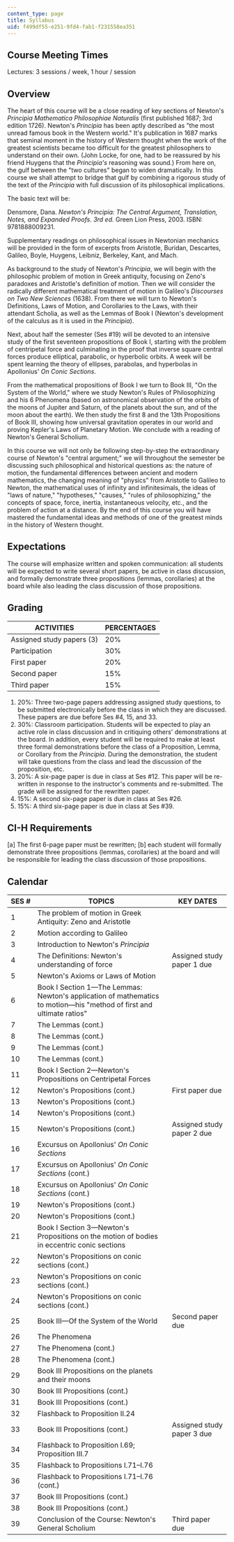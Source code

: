 ```yaml
---
content_type: page
title: Syllabus
uid: f499df55-e251-9fd4-fab1-f231558ea351
---
```


Course Meeting Times
--------------------

Lectures: 3 sessions / week, 1 hour / session

Overview
--------

The heart of this course will be a close reading of key sections of Newton's _Principia Mathematica Philosophiae Naturalis_ (first published 1687; 3rd edition 1726). Newton's _Principia_ has been aptly described as "the most unread famous book in the Western world." It's publication in 1687 marks that seminal moment in the history of Western thought when the work of the greatest scientists became too difficult for the greatest philosophers to understand on their own. (John Locke, for one, had to be reassured by his friend Huygens that the _Principia's_ reasoning was sound.) From here on, the gulf between the "two cultures" began to widen dramatically. In this course we shall attempt to bridge that gulf by combining a rigorous study of the text of the _Principia_ with full discussion of its philosophical implications.

The basic text will be:

Densmore, Dana. _Newton's Principia: The Central Argument, Translation, Notes, and Expanded Proofs. 3rd ed._ Green Lion Press, 2003. ISBN: 9781888009231.

Supplementary readings on philosophical issues in Newtonian mechanics will be provided in the form of excerpts from Aristotle, Buridan, Descartes, Galileo, Boyle, Huygens, Leibniz, Berkeley, Kant, and Mach.

As background to the study of Newton's _Principia_, we will begin with the philosophic problem of motion in Greek antiquity, focusing on Zeno's paradoxes and Aristotle's definition of motion. Then we will consider the radically different mathematical treatment of motion in Galileo's _Discourses on Two New Sciences_ (1638). From there we will turn to Newton's Definitions, Laws of Motion, and Corollaries to the Laws, with their attendant Scholia, as well as the Lemmas of Book I (Newton's development of the calculus as it is used in the _Principia_).

Next, about half the semester (Ses #19) will be devoted to an intensive study of the first seventeen propositions of Book I, starting with the problem of centripetal force and culminating in the proof that inverse square central forces produce elliptical, parabolic, or hyperbolic orbits. A week will be spent learning the theory of ellipses, parabolas, and hyperbolas in Apollonius' _On Conic Sections_.

From the mathematical propositions of Book I we turn to Book III, "On the System of the World," where we study Newton's Rules of Philosophizing and his 6 Phenomena (based on astronomical observation of the orbits of the moons of Jupiter and Saturn, of the planets about the sun, and of the moon about the earth). We then study the first 8 and the 13th Propositions of Book III, showing how universal gravitation operates in our world and proving Kepler's Laws of Planetary Motion. We conclude with a reading of Newton's General Scholium.

In this course we will not only be following step-by-step the extraordinary course of Newton's "central argument;" we will throughout the semester be discussing such philosophical and historical questions as: the nature of motion, the fundamental differences between ancient and modern mathematics, the changing meaning of "physics" from Aristotle to Galileo to Newton, the mathematical uses of infinity and infinitesimals, the ideas of "laws of nature," "hypotheses," "causes," "rules of philosophizing," the concepts of space, force, inertia, instantaneous velocity, etc., and the problem of action at a distance. By the end of this course you will have mastered the fundamental ideas and methods of one of the greatest minds in the history of Western thought.

Expectations
------------

The course will emphasize written and spoken communication: all students will be expected to write several short papers, be active in class discussion, and formally demonstrate three propositions (lemmas, corollaries) at the board while also leading the class discussion of those propositions.

Grading
-------

| ACTIVITIES | PERCENTAGES |
| --- | --- |
| Assigned study papers (3) | 20% |
| Participation | 30% |
| First paper | 20% |
| Second paper | 15% |
| Third paper | 15% 

1.  20%: Three two-page papers addressing assigned study questions, to be submitted electronically before the class in which they are discussed. These papers are due before Ses #4, 15, and 33.
2.  30%: Classroom participation. Students will be expected to play an active role in class discussion and in critiquing others' demonstrations at the board. In addition, every student will be required to make at least three formal demonstrations before the class of a Proposition, Lemma, or Corollary from the _Principia_. During the demonstration, the student will take questions from the class and lead the discussion of the proposition, etc.
3.  20%: A six-page paper is due in class at Ses #12. This paper will be re-written in response to the instructor's comments and re-submitted. The grade will be assigned for the rewritten paper.
4.  15%: A second six-page paper is due in class at Ses #26.
5.  15%: A third six-page paper is due in class at Ses #39.

CI-H Requirements
-----------------

\[a\] The first 6-page paper must be rewritten; \[b\] each student will formally demonstrate three propositions (lemmas, corollaries) at the board and will be responsible for leading the class discussion of those propositions.

Calendar
--------

| SES # | TOPICS | KEY DATES |
| --- | --- | --- |
| 1 | The problem of motion in Greek Antiquity: Zeno and Aristotle | &nbsp; |
| 2 | Motion according to Galileo | &nbsp; |
| 3 | Introduction to Newton's _Principia_ | &nbsp; |
| 4 | The Definitions: Newton's understanding of force | Assigned study paper 1 due |
| 5 | Newton's Axioms or Laws of Motion | &nbsp; |
| 6 | Book I Section 1—The Lemmas: Newton's application of mathematics to motion—his "method of first and ultimate ratios" | &nbsp; |
| 7 | The Lemmas (cont.) | &nbsp; |
| 8 | The Lemmas (cont.) | &nbsp; |
| 9 | The Lemmas (cont.) | &nbsp; |
| 10 | The Lemmas (cont.) | &nbsp; |
| 11 | Book I Section 2—Newton's Propositions on Centripetal Forces | &nbsp; |
| 12 | Newton's Propositions (cont.) | First paper due |
| 13 | Newton's Propositions (cont.) | &nbsp; |
| 14 | Newton's Propositions (cont.) | &nbsp; |
| 15 | Newton's Propositions (cont.) | Assigned study paper 2 due |
| 16 | Excursus on Apollonius' _On Conic Sections_ | &nbsp; |
| 17 | Excursus on Apollonius' _On Conic Sections_ (cont.) | &nbsp; |
| 18 | Excursus on Apollonius' _On Conic Sections_ (cont.) | &nbsp; |
| 19 | Newton's Propositions (cont.) | &nbsp; |
| 20 | Newton's Propositions (cont.) | &nbsp; |
| 21 | Book I Section 3—Newton's Propositions on the motion of bodies in eccentric conic sections | &nbsp; |
| 22 | Newton's Propositions on conic sections (cont.) | &nbsp; |
| 23 | Newton's Propositions on conic sections (cont.) | &nbsp; |
| 24 | Newton's Propositions on conic sections (cont.) | &nbsp; |
| 25 | Book III—Of the System of the World | Second paper due |
| 26 | The Phenomena | &nbsp; |
| 27 | The Phenomena (cont.) | &nbsp; |
| 28 | The Phenomena (cont.) | &nbsp; |
| 29 | Book III Propositions on the planets and their moons | &nbsp; |
| 30 | Book III Propositions (cont.) | &nbsp; |
| 31 | Book III Propositions (cont.) | &nbsp; |
| 32 | Flashback to Proposition II.24 | &nbsp; |
| 33 | Book III Propositions (cont.) | Assigned study paper 3 due |
| 34 | Flashback to Proposition I.69; Proposition III.7 | &nbsp; |
| 35 | Flashback to Propositions I.71–I.76 | &nbsp; |
| 36 | Flashback to Propositions I.71–I.76 (cont.) | &nbsp; |
| 37 | Book III Propositions (cont.) | &nbsp; |
| 38 | Book III Propositions (cont.) | &nbsp; |
| 39 | Conclusion of the Course: Newton's General Scholium | Third paper due